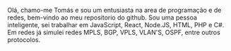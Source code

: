 Olá, chamo-me Tomás e sou um entusiasta na area de programação e de redes, bem-vindo ao meu repositorio do github. Sou uma pessoa inteligente, sei trabalhar em JavaScript, React, Node.JS, HTML, PHP e C#. Em redes já simulei redes MPLS, BGP, VPLS, VLAN'S, OSPF, entre outros protocolos.
